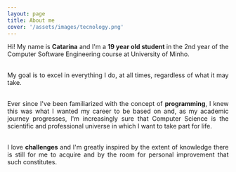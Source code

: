 ```yaml
---
layout: page
title: About me
cover: '/assets/images/tecnology.png'
---
```


<div align="justify">
Hi! My name is <b>Catarina</b> and I'm a <b>19 year old student</b> in the 2nd year of the Computer Software Engineering course at University of Minho. <br><br>

My goal is to excel in everything I do, at all times, regardless of what it may take. <br><br>

Ever since I've been familiarized with the concept of <b>programming</b>, I knew this was what I wanted my career to be based on and, as my academic journey progresses, I'm increasingly sure that Computer Science is the scientific and professional universe in which I want to take part for life. <br><br>

I love <b>challenges</b> and I'm greatly inspired by the extent of knowledge there is still for me to acquire and by the room for personal improvement that such constitutes.<br><br>
</div>

<html>
<head>
<meta name="viewport" content="width=device-width, initial-scale=1">
<link rel="stylesheet" href="https://cdnjs.cloudflare.com/ajax/libs/font-awesome/4.7.0/css/font-awesome.min.css">
<style>
.fa {
  padding: 10px;
  font-size: 15px;
  width: 15px;
  text-align: center;
  text-decoration: none;
  margin: 3px 1px;
  border-radius: 25%;
}

.fa:hover {
    opacity: 0.7;
}

.fa-facebook {
  background: #3B5998;
  color: white;
}

.fa-github {
  background: #000000;
  color: white;
}

.fa-linkedin {
  background: #007bb5;
  color: white;
}
</style>
</head>
<body>


<center>
<a href="https://www.facebook.com/catarinaamachado" class="fa fa-facebook"></a>
<a href="https://github.com/catarinaamachado" class="fa fa-github"></a>
<a href="https://www.linkedin.com/in/catarinaamachado/" class="fa fa-linkedin"></a>
</center>


</body>
</html>

